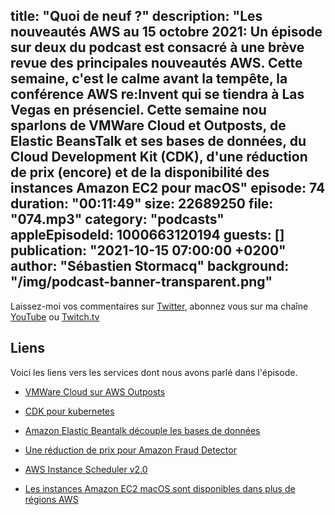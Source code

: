 title: "Quoi de neuf ?"
description: "Les nouveautés AWS au 15 octobre 2021: Un épisode sur deux du podcast est consacré à une brève revue des principales nouveautés AWS.  Cette semaine, c'est le calme avant la tempête, la conférence AWS re:Invent qui se tiendra à Las Vegas en présenciel. Cette semaine nou sparlons de VMWare Cloud et Outposts, de Elastic BeansTalk et ses bases de données, du Cloud Development Kit (CDK), d'une réduction de prix (encore) et de la disponibilité des instances Amazon EC2 pour macOS"
episode: 74
duration: "00:11:49"
size: 22689250
file: "074.mp3"
category: "podcasts"
appleEpisodeId: 1000663120194
guests: []
publication: "2021-10-15 07:00:00 +0200"
author: "Sébastien Stormacq"
background: "/img/podcast-banner-transparent.png"
---

Laissez-moi vos commentaires sur [Twitter](https://twitter.com/sebsto), abonnez vous sur ma chaîne [YouTube](https://www.youtube.com/sebsto) ou [Twitch.tv](https://www.twitch.tv/sebAWS)

## Liens

Voici les liens vers les services dont nous avons parlé dans l'épisode.

- [VMWare Cloud sur AWS Outposts](https://aws.amazon.com/blogs/aws/vmware-cloud-on-aws-outposts-brings-vmware-sddc-as-a-fully-managed-service-on-premises/)

- [CDK pour kubernetes](https://aws.amazon.com/about-aws/whats-new/2021/10/cdk-kubernetes-cdk8s-available/)

- [Amazon Elastic Beantalk découple les bases de données](https://aws.amazon.com/about-aws/whats-new/2021/10/aws-elastic-beanstalk-database-decoupling-elastic-beanstalk-environment/ )

- [Une réduction de prix pour Amazon Fraud Detector](https://aws.amazon.com/about-aws/whats-new/2021/10/aws-price-reduction-amazon-fraud-detector/)

- [AWS Instance Scheduler v2.0](https://aws.amazon.com/about-aws/whats-new/2021/10/aws-instance-scheduler-v2-0/)

- [Les instances Amazon EC2 macOS sont disponibles dans plus de régions AWS](https://aws.amazon.com/about-aws/whats-new/2021/10/amazon-ec2-mac-instances-additional-regions/)

